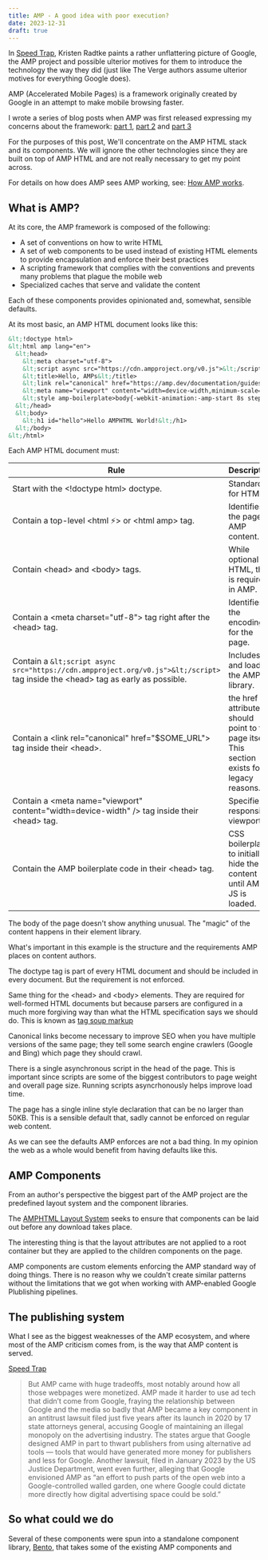 ```yaml
---
title: AMP - A good idea with poor execution?
date: 2023-12-31
draft: true
---
```


In [Speed Trap](https://www.theverge.com/23711172/google-amp-accelerated-mobile-pages-search-publishers-lawsuit), Kristen Radtke paints a rather unflattering picture of Google, the AMP project and possible ulterior motives for them to introduce the technology the way they did (just like The Verge authors assume ulterior motives for everything Google does).

AMP (Accelerated Mobile Pages) is a framework originally created by Google in an attempt to make mobile browsing faster.

I wrote a series of blog posts when AMP was first released expressing my concerns about the framework: [part 1](https://publishing-project.rivendellweb.net/amp-hope-and-fears-part-1/), [part 2](https://publishing-project.rivendellweb.net/amp-hope-and-fears-part-2/) and [part 3](https://publishing-project.rivendellweb.net/amp-hope-and-fears-part-3/)

For the purposes of this post, We'll concentrate on the AMP HTML stack  and its components. We will ignore the other technologies since they are built on top of AMP HTML and are not really necessary to get my point across.

For details on how does AMP sees AMP working, see: [How AMP works](https://amp.dev/about/how-amp-works).

## What is AMP?

At its core, the AMP  framework is composed of the following:

* A set of conventions on how to write HTML
* A set of web components to be used instead of existing HTML elements to provide encapsulation and enforce their best practices
* A scripting framework that complies with the conventions and prevents many problems that plague the mobile web
* Specialized caches that serve and validate the content

Each of these components provides opinionated and, somewhat, sensible defaults.

At its most basic, an AMP HTML document looks like this:

```html
&lt;!doctype html>
&lt;html amp lang="en">
  &lt;head>
    &lt;meta charset="utf-8">
    &lt;script async src="https://cdn.ampproject.org/v0.js">&lt;/script>
    &lt;title>Hello, AMPs&lt;/title>
    &lt;link rel="canonical" href="https://amp.dev/documentation/guides-and-tutorials/start/create/basic_markup/">
    &lt;meta name="viewport" content="width=device-width,minimum-scale=1,initial-scale=1">
    &lt;style amp-boilerplate>body{-webkit-animation:-amp-start 8s steps(1,end) 0s 1 normal both;-moz-animation:-amp-start 8s steps(1,end) 0s 1 normal both;-ms-animation:-amp-start 8s steps(1,end) 0s 1 normal both;animation:-amp-start 8s steps(1,end) 0s 1 normal both}@-webkit-keyframes -amp-start{from{visibility:hidden}to{visibility:visible}}@-moz-keyframes -amp-start{from{visibility:hidden}to{visibility:visible}}@-ms-keyframes -amp-start{from{visibility:hidden}to{visibility:visible}}@-o-keyframes -amp-start{from{visibility:hidden}to{visibility:visible}}@keyframes -amp-start{from{visibility:hidden}to{visibility:visible}}&lt;/style>&lt;noscript>&lt;style amp-boilerplate>body{-webkit-animation:none;-moz-animation:none;-ms-animation:none;animation:none}&lt;/style>&lt;/noscript>
  &lt;/head>
  &lt;body>
    &lt;h1 id="hello">Hello AMPHTML World!&lt;/h1>
  &lt;/body>
&lt;/html>
```

Each AMP HTML document must:

| Rule | Description |
|--- | --- |
| Start with the &lt;!doctype html> doctype. | Standard for HTML.|
| Contain a top-level &lt;html ⚡> or &lt;html amp> tag.| Identifies the page as AMP content.|
| Contain &lt;head> and &lt;body> tags. | While optional in HTML, this is required in AMP.|
| Contain a &lt;meta charset="utf-8"> tag right after the &lt;head> tag. | Identifies the encoding for the page.|
| Contain a `&lt;script async src="https://cdn.ampproject.org/v0.js">&lt;/script>` tag inside the &lt;head> tag as early as possible.| Includes and loads the AMP JS library.|
| Contain a &lt;link rel="canonical" href="$SOME_URL"> tag inside their &lt;head>. | the href attribute should point to the page itself. This section exists for legacy reasons. |
| Contain a &lt;meta name="viewport" content="width=device-width" /> tag inside their &lt;head> tag. | Specifies a responsive viewport. |
| Contain the AMP boilerplate code in their &lt;head> tag. |CSS boilerplate to initially hide the content until AMP JS is loaded. |

The body of the page doesn't show anything unusual. The "magic" of the content happens in their element library.

What's important in this example is the structure and the requirements AMP places on content authors.

The doctype tag is part of every HTML document and should be included in every document. But the requirement is not enforced.

Same thing for the &lt;head> and &lt;body> elements. They are required for well-formed HTML documents but because parsers are configured in a much more forgiving way than what the HTML specification says we should do. This is known as [tag soup markup](https://en.wikipedia.org/wiki/Tag_soup)

Canonical links become necessary to improve SEO when you have multiple versions of the same page; they tell some search engine crawlers (Google and Bing) which page they should crawl.

There is a single asynchronous script in the head of the page. This is important since scripts are some of the biggest contributors to page weight and overall page size. Running scripts asyncrhonously helps improve load time.

The page has a single inline style declaration that can be no larger than 50KB. This is a sensible default that, sadly cannot be enforced on regular web content.

As we can see the defaults AMP enforces are not a bad thing. In my opinion the web as a whole would benefit from having defaults like this.

## AMP Components

From an author's perspective the biggest part of the AMP project are the predefined layout system and the component libraries.

The [AMPHTML Layout System](https://amp.dev/documentation/guides-and-tutorials/learn/amp-html-layout/) seeks to ensure that components can be laid out before any download takes place.

The interesting thing is that the layout attributes are not applied to a root container but they are applied to the children components on the page.

AMP components are custom elements enforcing the AMP standard way of doing things. There is no reason why we couldn't create similar patterns without the limitations that we got when working with AMP-enabled Google Plublishing pipelines.

## The publishing system

What I see as the biggest weaknesses of the AMP ecosystem, and where most of the AMP criticism comes from, is the way that AMP content is served.

[Speed Trap](https://www.theverge.com/23711172/google-amp-accelerated-mobile-pages-search-publishers-lawsuit)

> But AMP came with huge tradeoffs, most notably around how all those webpages were monetized. AMP made it harder to use ad tech that didn’t come from Google, fraying the relationship between Google and the media so badly that AMP became a key component in an antitrust lawsuit filed just five years after its launch in 2020 by 17 state attorneys general, accusing Google of maintaining an illegal monopoly on the advertising industry. The states argue that Google designed AMP in part to thwart publishers from using alternative ad tools — tools that would have generated more money for publishers and less for Google. Another lawsuit, filed in January 2023 by the US Justice Department, went even further, alleging that Google envisioned AMP as “an effort to push parts of the open web into a Google-controlled walled garden, one where Google could dictate more directly how digital advertising space could be sold.”

## So what could we do

Several of these components were spun into a standalone component library, [Bento](https://bentojs.dev/), that takes some of the existing AMP components and
